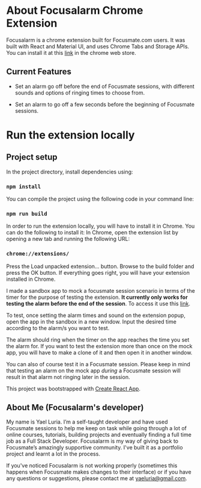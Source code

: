 
About Focusalarm Chrome Extension
====================================

Focusalarm is a chrome extension built for Focusmate.com users. It was built with React and Material UI, and uses Chrome Tabs and Storage APIs. You can install it at this [link](https://chrome.google.com/webstore/detail/focusalarm/ilcajdpmgfbeggnpffmohcopdgpcdndh) in the chrome web store.

## Current Features

* Set an alarm go off before the end of Focusmate sessions, with different sounds and options of ringing times to choose from. 

* Set an alarm to go off a few seconds before the beginning of Focusmate sessions.


Run the extension locally
=============================

## Project setup

In the project directory, install dependencies using:

### `npm install`

You can compile the project using the following code in your command line:

### `npm run build`

In order to run the extension locally, you will have to install it in Chrome. You can do the following to install it:
In Chrome, open the extension list by opening a new tab and running the following URL:

### `chrome://extensions/`

Press the Load unpacked extension… button.
Browse to the build folder and press the OK button.
If everything goes right, you will have your extension installed in Chrome.

I made a sandbox app to mock a focusmate session scenario in terms of the timer for the purpose of testing the extension. **It currently only works for testing the alarm before the end of the session**. 
To access it use this [link](https://codesandbox.io/s/focusalarm-tester-updated-264-yrnj3). 

 To test, once setting the alarm times and sound on the extension popup,
 open the app in the sandbox in a new window. Input the desired time according to the alarm/s you want to test. 

The alarm should ring when the timer on the app reaches the time you set the alarm for. If you want to test the extension more than once on the mock app, you will have to make a clone of it and then open it in another window.

You can also of course test it in a Focusmate session. Please keep in mind that testing an alarm on the mock app *during* a Focusmate session will result in that alarm not ringing later in the session.

This project was bootstrapped with [Create React App](https://github.com/facebook/create-react-app).

About Me (Focusalarm's developer)
---------------------------------
My name is Yael Luria. I’m a self-taught developer and have used Focusmate sessions to help me keep on task while going through a lot of online courses, tutorials, building projects and eventually finding a full time job as a Full Stack Developer. Focusalarm is my way of giving back to Focusmate’s amazingly supportive community. I've built it as a portfolio project and learnt a lot in the process.

If you've noticed Focusalarm is not working properly (sometimes this happens when Focusmate makes changes to their interface) or if you have any questions or suggestions, please contact me at yaeluria@gmail.com.
